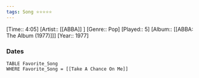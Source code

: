 ```yaml
---
tags: Song ⭐⭐⭐⭐⭐ 
---
```

[Time:: 4:05]
[Artist:: [[ABBA]] ]
[Genre:: Pop]
[Played:: 5]
[Album:: [[ABBA: The Album (1977)]]]
[Year:: 1977]
### Dates
````dataview
TABLE Favorite_Song
WHERE Favorite_Song = [[Take A Chance On Me]]
````